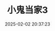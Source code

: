 ---
title: "小鬼当家3"
date: "2025-02-02 20:37:23"
rating: 4.0
status: "看过"
review: "鹦鹉牛逼。"
url: "https://movie.douban.com/subject/1295340/"
type: "movie"
year: 2025
isPublic: true
cover: "https://cdn.sa.net/2025/02/08/be7BFLImXdnEASs.webp"
---